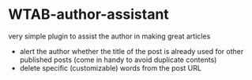 # WTAB-author-assistant
very simple plugin to assist the author in making great articles
- alert the author whether the title of the post is already used for other published posts (come in handy to avoid duplicate contents)
- delete specific (customizable) words from the post URL
